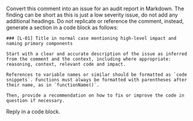 Convert this comment into an issue for an audit report in Markdown. The finding can be short as this is just a low severity issue, do not add any additional headings. Do not replicate or reference the comment, instead, generate a section in a code block as follows:  
  
```  
### [L-01] Title in normal case mentioning high-level impact and naming primary components  

Start with a clear and accurate description of the issue as inferred from the comment and the context, including where appropriate: reasoning, context, relevant code and impact.

References to variable names or similar should be formatted as `code snippets`. Functions must always be formatted with parentheses after their name, as in `functionName()`.

Then, provide a recommendation on how to fix or improve the code in question if necessary.
```

Reply in a code block.